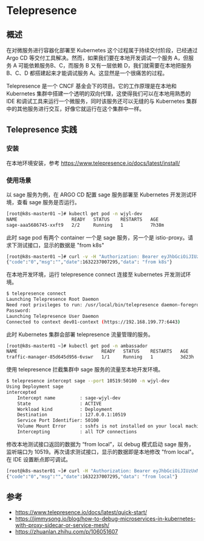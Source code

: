 # Telepresence


## 概述

在对微服务进行容器化部署至 Kubernetes 这个过程属于持续交付阶段，已经通过 Argo CD 等交付工具解决。然而，如果我们要在本地开发调试一个服务 A，但服务 A 可能依赖服务B、C，而服务 B 又有一层依赖 D，我们就需要在本地把服务 B、C、D 都搭建起来才能调试服务 A。这显然是一个很痛苦的过程。

Telepresence 是一个 CNCF 基金会下的项目。它的工作原理是在本地和 Kubernetes 集群中搭建一个透明的双向代理，这使得我们可以在本地用熟悉的 IDE 和调试工具来运行一个微服务，同时该服务还可以无缝的与 Kubernetes 集群中的其他服务进行交互，好像它就运行在这个集群中一样。

## Telepresence 实践

### 安装

在本地环境安装，参考 <https://www.telepresence.io/docs/latest/install/>

### 使用场景

以 sage 服务为例，在 ARGO CD 配置 sage 服务部署至 Kubernetes 开发测试环境，查看 sage 服务是否运行。

```bash
[root@k8s-master01 ~]# kubectl get pod -n wjyl-dev
NAME                    READY   STATUS    RESTARTS   AGE
sage-aaa5686745-xxft9   2/2     Running   1          7h38m
```

此时 sage pod 有两个 container 一个是 sage 服务，另一个是 istio-proxy。请求下测试接口，显示的数据是 "from k8s"

```bash
[root@k8s-master01 ~]# curl -v -H "Authorization: Bearer eyJhbGciOiJIUzUxMiJ9.eyJpc3MiOiJjYWNhbyIsInN1YiI6ImF5Zm9vZCIsImF1ZCI6IndlYiIsImlhdCI6MTYzMTUxOTAzNiwiZXhwIjoxNjMxNTYyMjM2LCJvcmdfdW5pdCI6InRlbmFudCJ9.OEGQ5LIzfAFXyaSUuU4ZS1koaJ0ufAJK-j97fjhqpRf5j5YqCugbYW37Je-I6dfPdMQQwlXK-WlpU3MCxmM-lg" sage.dev.netfuse.cn/v1/usage/test
{"code":"0","msg":"","date":1632237007295,"data": "from k8s"}
```

在本地开发环境，运行 telepresence connect 连接至 kubernetes 开发测试环境。

```bash
$ telepresence connect
Launching Telepresence Root Daemon
Need root privileges to run: /usr/local/bin/telepresence daemon-foreground /Users/bluz/Library/Logs/telepresence '/Users/bluz/Library/Application Support/telepresence' ''
Password:
Launching Telepresence User Daemon
Connected to context dev01-context (https://192.168.199.77:6443)
```

此时 Kubernetes 集群会部署 telepresence 流量管理的服务。

```bash
[root@k8s-master01 ~]# kubectl get pod -n ambassador
NAME                               READY   STATUS    RESTARTS   AGE
traffic-manager-85d645d956-6vswr   1/1     Running   1          3d23h
```

使用 telepresence 拦截集群中 sage 服务的流量至本地开发环境。

```bash
$ telepresence intercept sage --port 10519:50100 -n wjyl-dev
Using Deployment sage
intercepted
    Intercept name         : sage-wjyl-dev
    State                  : ACTIVE
    Workload kind          : Deployment
    Destination            : 127.0.0.1:10519
    Service Port Identifier: 50100
    Volume Mount Error     : sshfs is not installed on your local machine
    Intercepting           : all TCP connections

```

修改本地测试接口返回的数据为 “from local”，以 debug 模式启动 sage 服务，监听端口为 10519。再次请求测试接口，显示的数据即是本地修改 "from local"。在 IDE 设置断点即可调试。

```bash
[root@k8s-master01 ~]# curl -H "Authorization: Bearer eyJhbGciOiJIUzUxMiJ9.eyJpc3MiOiJjYWNhbyIsInN1YiI6ImF5Zm9vZCIsImF1ZCI6IndlYiIsImlhdCI6MTYzMTUxOTAzNiwiZXhwIjoxNjMxNTYyMjM2LCJvcmdfdW5pdCI6InRlbmFudCJ9.OEGQ5LIzfAFXyaSUuU4ZS1koaJ0ufAJK-j97fjhqpRf5j5YqCugbYW37Je-I6dfPdMQQwlXK-WlpU3MCxmM-lg" sage.dev.netfuse.cn/v1/usage/test
{"code":"0","msg":"","date":1632237007295,"data": "from local"}
```

## 参考

* <https://www.telepresence.io/docs/latest/quick-start/>
* <https://jimmysong.io/blog/how-to-debug-microservices-in-kubernetes-with-proxy-sidecar-or-service-mesh/>
* <https://zhuanlan.zhihu.com/p/106051607>

